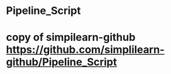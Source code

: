 # Pipeline_Script 
# copy of simpilearn-github https://github.com/simplilearn-github/Pipeline_Script
